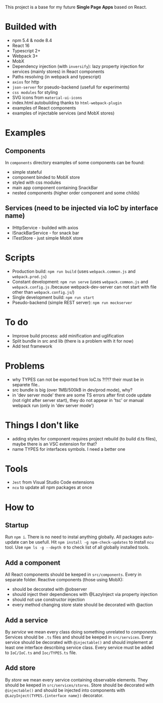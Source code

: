 This project is a base for my future **Single Page Apps** based on React.

# Builded with
- npm 5.4 & node 8.4
- React 16
- Typescript 2+
- Webpack 3+ 
- MobX 
- Dependency injection (with `inversify`): lazy property injection for services (mainly stores) in React components
- Paths resolving (in webpack and typescript)
- `axios` for http
- `json-server` for pseudo-backend (usefull for experiments)
- `css modules` for styling
- SVG icons from `material-ui-icons`
- index.html autobuilding thanks to `html-webpack-plugin`
- examples of React components 
- examples of injectable services (and MobX stores)

# Examples

## Components
In `components` directory examples of some components can be found:
- simple stateful
- component binded to MobX store
- styled with css modules
- main app component containing SnackBar
- nested components (higher order component and some childs)

## Services (need to be injected via IoC by interface name)
- IHttpService - builded with axios
- ISnackBarService - for snack bar
- ITestStore - just simple MobX store

# Scripts
- Production build: `npm run build` (uses `webpack.common.js` and `webpack.prod.js`)
- Constant development: `npm run serve` (uses `webpack.common.js` and `webpack.config.js` /because webpack-dev-server can not start with file other than `webpack.config.js`/)
- Single development build: `npm run start`
- Pseudo-backend (simple REST server): `npm run mockserver`

# To do
- Improve build process: add minification and uglification
- Split bundle in src and lib (there is a problem with it for now)
- Add test framework

# Problems
- why TYPES can not be exported from IoC.ts ?!?!? their must be in separete file..
- src bundle is big (over 1MB/500kB in dev/prod mode), why?
- in 'dev server mode' there are some TS errors after first code update (not right after server start), they do not appear in 'tsc' or manual webpack run (only in 'dev server mode')

# Things I don't like
- adding styles for component requires project rebuild (to build d.ts files), maybe there is an VSC extension for that?
- name TYPES for interfaces symbols. I need a better one

# Tools
- `Jest` from Visual Studio Code extensions
- `ncu` to update all npm packages at once

# How to

## Startup
Run `npm i`. There is no need to instal anything globally.
All packages auto-update can be usefull. Hit `npm install -g npm-check-updates` to install `ncu` tool.
Use `npm ls -g --depth 0` to check list of all globally installed tools.

## Add a component
All React components should be keeped in `src/components`. Every in separate folder.
Reactive components (those using MobX):
- should be decorated with @observer
- should inject their dependiences with @LazyInject via property injection
- should not use constructor injection
- every method changing store state should be decorated with @action

## Add a service
By *service* we mean every class doing something unrelated to *components*. Services should be `.ts` files and should be keeped in `src/services`. 
Every service should be decorated with `@injectable()` and should implement at least one interface describing service class.
Every service must be added to `IoC/IoC.ts` and `Ioc/TYPES.ts` file.

## Add store
By *store* we mean every service containing observable elements. They should be keeped in `src/services/stores`.
Store should be decorated with `@injectable()` and should be injected into components with `@LazyInject(TYPES.{interface name})` decorator.